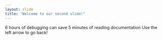 ```yaml
---
layout: slide
title: "Welcome to our second slide!"
---
```

6 hours of debugging can save 5 minutes of reading documentation
Use the left arrow to go back!
